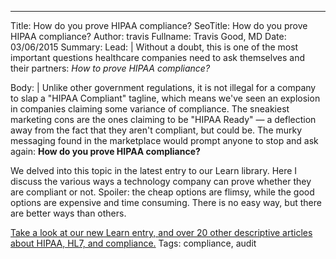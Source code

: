 ---
Title: How do you prove HIPAA compliance?
SeoTitle: How do you prove HIPAA compliance?
Author: travis
Fullname: Travis Good, MD
Date: 03/06/2015
Summary: 
Lead: |
Without a doubt, this is one of the most important questions healthcare companies need to ask themselves and their partners: _How to prove HIPAA compliance?_

Body: |
Unlike other government regulations, it is not illegal for a company to slap a "HIPAA Compliant" tagline, which means we've seen an explosion in companies claiming some variance of compliance. The sneakiest marketing cons are the ones claiming to be "HIPAA Ready" — a deflection away from the fact that they aren't compliant, but could be. The murky messaging found in the marketplace would prompt anyone to stop and ask again: **How do you prove HIPAA compliance?**

We delved into this topic in the latest entry to our Learn library. Here I discuss the various ways a technology company can prove whether they are compliant or not. Spoiler: the cheap options are flimsy, while the good options are expensive and time consuming. There is no easy way, but there are better ways than others.

[Take a look at our new Learn entry, and over 20 other descriptive articles about HIPAA, HL7, and compliance.](https://catalyze.io/learn/proving-hipaa-compliance)
Tags: compliance, audit